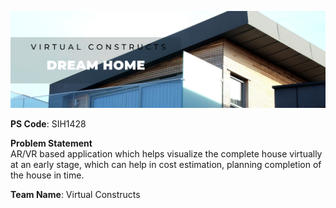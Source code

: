 ![Virtual Constructs](https://raw.githubusercontent.com/Raghav-upes/VirtualConstructs/main/HomeBuilder/Website%20-%20frontend/VIRTUAL%20CONSTRUCTS%20DREAM%20HOME%20URBAN%20HOUSE%20Building%20Tomorrow%2C%20Today%20ARVR%20Construction%20Planning%20Solutions.png)


<b>PS Code</b>: SIH1428​

<b>Problem Statement</b><br>
AR/VR based application which helps visualize the complete house virtually at an early stage, which can help in cost estimation, planning completion of the house in time.​

<b>Team Name</b>: Virtual Constructs
